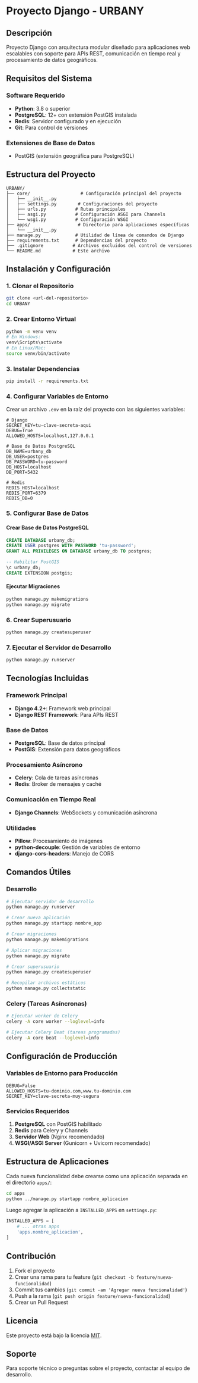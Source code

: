 # Proyecto Django - URBANY

## Descripción
Proyecto Django con arquitectura modular diseñado para aplicaciones web escalables con soporte para APIs REST, comunicación en tiempo real y procesamiento de datos geográficos.

## Requisitos del Sistema

### Software Requerido
- **Python**: 3.8 o superior
- **PostgreSQL**: 12+ con extensión PostGIS instalada
- **Redis**: Servidor configurado y en ejecución
- **Git**: Para control de versiones

### Extensiones de Base de Datos
- PostGIS (extensión geográfica para PostgreSQL)

## Estructura del Proyecto

```
URBANY/
├── core/                   # Configuración principal del proyecto
│   ├── __init__.py
│   ├── settings.py        # Configuraciones del proyecto
│   ├── urls.py           # Rutas principales
│   ├── asgi.py           # Configuración ASGI para Channels
│   └── wsgi.py           # Configuración WSGI
├── apps/                  # Directorio para aplicaciones específicas
│   └── __init__.py
├── manage.py             # Utilidad de línea de comandos de Django
├── requirements.txt      # Dependencias del proyecto
├── .gitignore           # Archivos excluidos del control de versiones
└── README.md            # Este archivo
```

## Instalación y Configuración

### 1. Clonar el Repositorio
```bash
git clone <url-del-repositorio>
cd URBANY
```

### 2. Crear Entorno Virtual
```bash
python -m venv venv
# En Windows:
venv\Scripts\activate
# En Linux/Mac:
source venv/bin/activate
```

### 3. Instalar Dependencias
```bash
pip install -r requirements.txt
```

### 4. Configurar Variables de Entorno
Crear un archivo `.env` en la raíz del proyecto con las siguientes variables:

```env
# Django
SECRET_KEY=tu-clave-secreta-aqui
DEBUG=True
ALLOWED_HOSTS=localhost,127.0.0.1

# Base de Datos PostgreSQL
DB_NAME=urbany_db
DB_USER=postgres
DB_PASSWORD=tu-password
DB_HOST=localhost
DB_PORT=5432

# Redis
REDIS_HOST=localhost
REDIS_PORT=6379
REDIS_DB=0
```

### 5. Configurar Base de Datos

#### Crear Base de Datos PostgreSQL
```sql
CREATE DATABASE urbany_db;
CREATE USER postgres WITH PASSWORD 'tu-password';
GRANT ALL PRIVILEGES ON DATABASE urbany_db TO postgres;

-- Habilitar PostGIS
\c urbany_db;
CREATE EXTENSION postgis;
```

#### Ejecutar Migraciones
```bash
python manage.py makemigrations
python manage.py migrate
```

### 6. Crear Superusuario
```bash
python manage.py createsuperuser
```

### 7. Ejecutar el Servidor de Desarrollo
```bash
python manage.py runserver
```

## Tecnologías Incluidas

### Framework Principal
- **Django 4.2+**: Framework web principal
- **Django REST Framework**: Para APIs REST

### Base de Datos
- **PostgreSQL**: Base de datos principal
- **PostGIS**: Extensión para datos geográficos

### Procesamiento Asíncrono
- **Celery**: Cola de tareas asíncronas
- **Redis**: Broker de mensajes y caché

### Comunicación en Tiempo Real
- **Django Channels**: WebSockets y comunicación asíncrona

### Utilidades
- **Pillow**: Procesamiento de imágenes
- **python-decouple**: Gestión de variables de entorno
- **django-cors-headers**: Manejo de CORS

## Comandos Útiles

### Desarrollo
```bash
# Ejecutar servidor de desarrollo
python manage.py runserver

# Crear nueva aplicación
python manage.py startapp nombre_app

# Crear migraciones
python manage.py makemigrations

# Aplicar migraciones
python manage.py migrate

# Crear superusuario
python manage.py createsuperuser

# Recopilar archivos estáticos
python manage.py collectstatic
```

### Celery (Tareas Asíncronas)
```bash
# Ejecutar worker de Celery
celery -A core worker --loglevel=info

# Ejecutar Celery Beat (tareas programadas)
celery -A core beat --loglevel=info
```

## Configuración de Producción

### Variables de Entorno para Producción
```env
DEBUG=False
ALLOWED_HOSTS=tu-dominio.com,www.tu-dominio.com
SECRET_KEY=clave-secreta-muy-segura
```

### Servicios Requeridos
1. **PostgreSQL** con PostGIS habilitado
2. **Redis** para Celery y Channels
3. **Servidor Web** (Nginx recomendado)
4. **WSGI/ASGI Server** (Gunicorn + Uvicorn recomendado)

## Estructura de Aplicaciones

Cada nueva funcionalidad debe crearse como una aplicación separada en el directorio `apps/`:

```bash
cd apps
python ../manage.py startapp nombre_aplicacion
```

Luego agregar la aplicación a `INSTALLED_APPS` en `settings.py`:
```python
INSTALLED_APPS = [
    # ... otras apps
    'apps.nombre_aplicacion',
]
```

## Contribución

1. Fork el proyecto
2. Crear una rama para tu feature (`git checkout -b feature/nueva-funcionalidad`)
3. Commit tus cambios (`git commit -am 'Agregar nueva funcionalidad'`)
4. Push a la rama (`git push origin feature/nueva-funcionalidad`)
5. Crear un Pull Request

## Licencia

Este proyecto está bajo la licencia [MIT](LICENSE).

## Soporte

Para soporte técnico o preguntas sobre el proyecto, contactar al equipo de desarrollo.